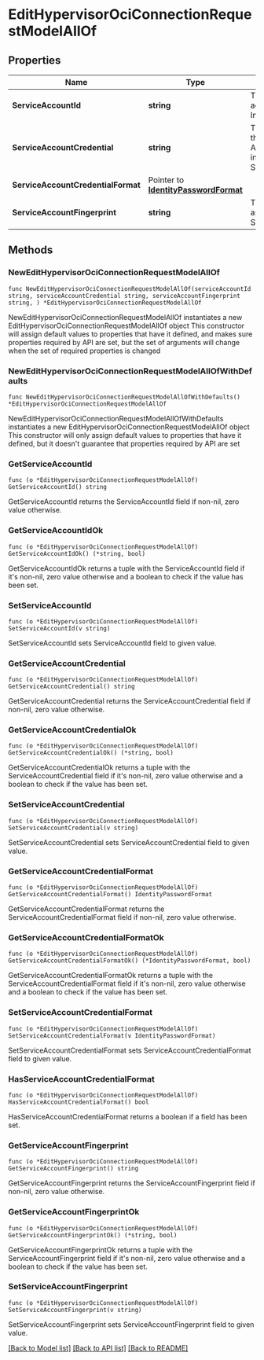 # EditHypervisorOciConnectionRequestModelAllOf

## Properties

Name | Type | Description | Notes
------------ | ------------- | ------------- | -------------
**ServiceAccountId** | **string** | The service account ID used to access the Oracle Cloud Infrastructure APIs. Required. | 
**ServiceAccountCredential** | **string** | The private key string to access the Oracle Cloud Infrastructure APIs. Required. Must be specified in the format indicated by ServiceAccountCredentialFormat. | 
**ServiceAccountCredentialFormat** | Pointer to [**IdentityPasswordFormat**](IdentityPasswordFormat.md) |  | [optional] 
**ServiceAccountFingerprint** | **string** | The fingerprint of the public key associate with the ServiceAccountCredential. | 

## Methods

### NewEditHypervisorOciConnectionRequestModelAllOf

`func NewEditHypervisorOciConnectionRequestModelAllOf(serviceAccountId string, serviceAccountCredential string, serviceAccountFingerprint string, ) *EditHypervisorOciConnectionRequestModelAllOf`

NewEditHypervisorOciConnectionRequestModelAllOf instantiates a new EditHypervisorOciConnectionRequestModelAllOf object
This constructor will assign default values to properties that have it defined,
and makes sure properties required by API are set, but the set of arguments
will change when the set of required properties is changed

### NewEditHypervisorOciConnectionRequestModelAllOfWithDefaults

`func NewEditHypervisorOciConnectionRequestModelAllOfWithDefaults() *EditHypervisorOciConnectionRequestModelAllOf`

NewEditHypervisorOciConnectionRequestModelAllOfWithDefaults instantiates a new EditHypervisorOciConnectionRequestModelAllOf object
This constructor will only assign default values to properties that have it defined,
but it doesn't guarantee that properties required by API are set

### GetServiceAccountId

`func (o *EditHypervisorOciConnectionRequestModelAllOf) GetServiceAccountId() string`

GetServiceAccountId returns the ServiceAccountId field if non-nil, zero value otherwise.

### GetServiceAccountIdOk

`func (o *EditHypervisorOciConnectionRequestModelAllOf) GetServiceAccountIdOk() (*string, bool)`

GetServiceAccountIdOk returns a tuple with the ServiceAccountId field if it's non-nil, zero value otherwise
and a boolean to check if the value has been set.

### SetServiceAccountId

`func (o *EditHypervisorOciConnectionRequestModelAllOf) SetServiceAccountId(v string)`

SetServiceAccountId sets ServiceAccountId field to given value.


### GetServiceAccountCredential

`func (o *EditHypervisorOciConnectionRequestModelAllOf) GetServiceAccountCredential() string`

GetServiceAccountCredential returns the ServiceAccountCredential field if non-nil, zero value otherwise.

### GetServiceAccountCredentialOk

`func (o *EditHypervisorOciConnectionRequestModelAllOf) GetServiceAccountCredentialOk() (*string, bool)`

GetServiceAccountCredentialOk returns a tuple with the ServiceAccountCredential field if it's non-nil, zero value otherwise
and a boolean to check if the value has been set.

### SetServiceAccountCredential

`func (o *EditHypervisorOciConnectionRequestModelAllOf) SetServiceAccountCredential(v string)`

SetServiceAccountCredential sets ServiceAccountCredential field to given value.


### GetServiceAccountCredentialFormat

`func (o *EditHypervisorOciConnectionRequestModelAllOf) GetServiceAccountCredentialFormat() IdentityPasswordFormat`

GetServiceAccountCredentialFormat returns the ServiceAccountCredentialFormat field if non-nil, zero value otherwise.

### GetServiceAccountCredentialFormatOk

`func (o *EditHypervisorOciConnectionRequestModelAllOf) GetServiceAccountCredentialFormatOk() (*IdentityPasswordFormat, bool)`

GetServiceAccountCredentialFormatOk returns a tuple with the ServiceAccountCredentialFormat field if it's non-nil, zero value otherwise
and a boolean to check if the value has been set.

### SetServiceAccountCredentialFormat

`func (o *EditHypervisorOciConnectionRequestModelAllOf) SetServiceAccountCredentialFormat(v IdentityPasswordFormat)`

SetServiceAccountCredentialFormat sets ServiceAccountCredentialFormat field to given value.

### HasServiceAccountCredentialFormat

`func (o *EditHypervisorOciConnectionRequestModelAllOf) HasServiceAccountCredentialFormat() bool`

HasServiceAccountCredentialFormat returns a boolean if a field has been set.

### GetServiceAccountFingerprint

`func (o *EditHypervisorOciConnectionRequestModelAllOf) GetServiceAccountFingerprint() string`

GetServiceAccountFingerprint returns the ServiceAccountFingerprint field if non-nil, zero value otherwise.

### GetServiceAccountFingerprintOk

`func (o *EditHypervisorOciConnectionRequestModelAllOf) GetServiceAccountFingerprintOk() (*string, bool)`

GetServiceAccountFingerprintOk returns a tuple with the ServiceAccountFingerprint field if it's non-nil, zero value otherwise
and a boolean to check if the value has been set.

### SetServiceAccountFingerprint

`func (o *EditHypervisorOciConnectionRequestModelAllOf) SetServiceAccountFingerprint(v string)`

SetServiceAccountFingerprint sets ServiceAccountFingerprint field to given value.



[[Back to Model list]](../README.md#documentation-for-models) [[Back to API list]](../README.md#documentation-for-api-endpoints) [[Back to README]](../README.md)


